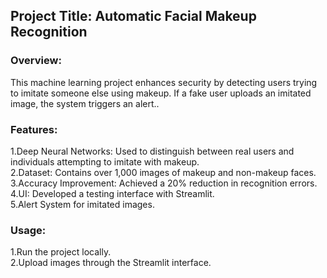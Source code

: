 ## Project Title: Automatic Facial Makeup Recognition
### Overview:
This machine learning project enhances security by detecting users trying to imitate someone else using makeup. If a fake user uploads an imitated image, the system triggers an alert..</br>

### Features:
1.Deep Neural Networks: Used to distinguish between real users and individuals attempting to imitate with makeup.</br>
2.Dataset: Contains over 1,000 images of makeup and non-makeup faces.</br>
3.Accuracy Improvement: Achieved a 20% reduction in recognition errors.</br>
4.UI: Developed a testing interface with Streamlit.</br>
5.Alert System for imitated images.</br>

### Usage:
1.Run the project locally.</br>
2.Upload images through the Streamlit interface.</br>


